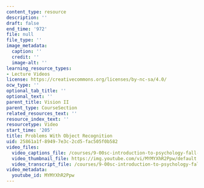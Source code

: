 ```yaml
---
content_type: resource
description: ''
draft: false
end_time: '972'
file: null
file_type: ''
image_metadata:
  caption: ''
  credit: ''
  image-alt: ''
learning_resource_types:
- Lecture Videos
license: https://creativecommons.org/licenses/by-nc-sa/4.0/
ocw_type: ''
optional_tab_title: ''
optional_text: ''
parent_title: Vision II
parent_type: CourseSection
related_resources_text: ''
resource_index_text: ''
resourcetype: Video
start_time: '205'
title: Problems With Object Recognition
uid: 25861a1f-8949-7e3c-2cd5-fac505f0b582
video_files:
  video_captions_file: /courses/9-00sc-introduction-to-psychology-fall-2011/6a0214cee078558793ed68a053acdb02_MYMYXhR2Ppw.vtt
  video_thumbnail_file: https://img.youtube.com/vi/MYMYXhR2Ppw/default.jpg
  video_transcript_file: /courses/9-00sc-introduction-to-psychology-fall-2011/9b6c63266db694e643639b481af17300_MYMYXhR2Ppw.pdf
video_metadata:
  youtube_id: MYMYXhR2Ppw
---
```

